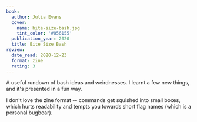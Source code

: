 ```yaml
---
book:
  author: Julia Evans
  cover:
    name: bite-size-bash.jpg
    tint_color: '#856155'
  publication_year: 2020
  title: Bite Size Bash
review:
  date_read: 2020-12-23
  format: zine
  rating: 3
---
```


A useful rundown of bash ideas and weirdnesses.
I learnt a few new things, and it's presented in a fun way.

I don't love the zine format -- commands get squished into small boxes, which hurts readability and tempts you towards short flag names (which is a personal bugbear).